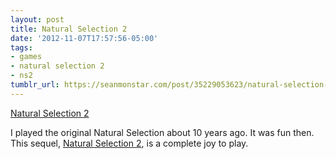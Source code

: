 ```yaml
---
layout: post
title: Natural Selection 2
date: '2012-11-07T17:57:56-05:00'
tags:
- games
- natural selection 2
- ns2
tumblr_url: https://seanmonstar.com/post/35229053623/natural-selection-2
---
```

[Natural Selection 2](http://penny-arcade.com/report/editorial-article/the-10-year-struggle-to-bring-natural-selection-2-to-life)  

I played the original Natural Selection about 10 years ago. It was fun then. This sequel, [Natural Selection 2](http://www.naturalselection2.com/), is a complete joy to play.

